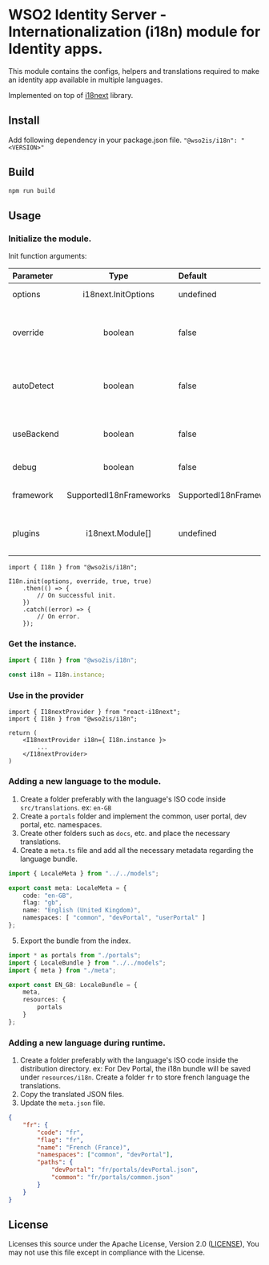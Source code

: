 # WSO2 Identity Server - Internationalization (i18n) module for Identity apps.

This module contains the configs, helpers and translations required to make an identity app available in multiple languages.

Implemented on top of [i18next](https://www.i18next.com/) library.

## Install
Add following dependency in your package.json file.
`"@wso2is/i18n": "<VERSION>"`

## Build
```bash
npm run build
```

## Usage

### Initialize the module.

Init function arguments: 

| Parameter                 | Type                       | Default                           | Description                                       |   
| :------------------------ |:--------------------------:| :---------------------------------| :-------------------------------------------------|
| options 	                | i18next.InitOptions        | undefined                         | Passed in init options.
| override                  | boolean                    | false                             | Should the passed in options replace the default.
| autoDetect                | boolean                    | false                             | If autodetect plugin should be used or not.
| useBackend                | boolean                    | false                             | If XHR back end plugin should be used or not.
| debug                     | boolean                    | false                             | If debug is enabled.
| framework                 | SupportedI18nFrameworks    | SupportedI18nFrameworks.REACT     | The framework to use.
| plugins                   | i18next.Module[]           | undefined                         | Other i18next plugins to use.

```tsx
import { I18n } from "@wso2is/i18n";

I18n.init(options, override, true, true)
    .then(() => {
        // On successful init.
    })
    .catch((error) => {
        // On error.
    });

```

### Get the instance.

```ts
import { I18n } from "@wso2is/i18n";

const i18n = I18n.instance;
```

### Use in the provider

```tsx
import { I18nextProvider } from "react-i18next";
import { I18n } from "@wso2is/i18n";

return (
    <I18nextProvider i18n={ I18n.instance }>
        ...
    </I18nextProvider>
)
```

### Adding a new language to the module.
1. Create a folder preferably with the language's ISO code inside `src/translations`. ex: `en-GB`
2. Create a `portals` folder and implement the common, user portal, dev portal, etc. namespaces.
3. Create other folders such as `docs`, etc. and place the necessary translations.
4. Create a `meta.ts` file and add all the necessary metadata regarding the language bundle.
```ts
import { LocaleMeta } from "../../models";

export const meta: LocaleMeta = {
    code: "en-GB",
    flag: "gb",
    name: "English (United Kingdom)",
    namespaces: [ "common", "devPortal", "userPortal" ]
};
```
5. Export the bundle from the index.
```ts
import * as portals from "./portals";
import { LocaleBundle } from "../../models";
import { meta } from "./meta";

export const EN_GB: LocaleBundle = {
    meta,
    resources: {
        portals
    }
};

```

### Adding a new language during runtime.
1. Create a folder preferably with the language's ISO code inside the distribution directory. ex: For Dev Portal, the i18n bundle will be saved under `resources/i18n`. Create a folder `fr` to store french language the translations.
2. Copy the translated JSON files.
3. Update the `meta.json` file.
```json
{
    "fr": {
        "code": "fr",
        "flag": "fr",
        "name": "French (France)",
        "namespaces": ["common", "devPortal"],
        "paths": {
            "devPortal": "fr/portals/devPortal.json",
            "common": "fr/portals/common.json"
        }
    }
}
``` 

## License

Licenses this source under the Apache License, Version 2.0 ([LICENSE](../../LICENSE)), You may not use this file except in compliance with the License.
